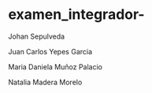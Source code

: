 # examen_integrador-


Johan Sepulveda



Juan Carlos Yepes Garcia


Maria Daniela Muñoz Palacio



Natalia Madera Morelo



